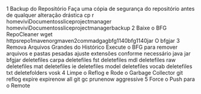  1 Backup do Repositório
Faça uma cópia de segurança do repositório antes de qualquer alteração drástica
cp r homeviviDocumentossliceprojectmanager homeviviDocumentossliceprojectmanagerbackup
 2 Baixe o BFG RepoCleaner
wget httpsrepo1mavenorgmaven2commadgagbfg1140bfg1140jar O bfgjar
 3 Remova Arquivos Grandes do Histórico
Execute o BFG para remover arquivos e pastas pesadas ajuste extensões conforme necessário
java jar bfgjar deletefiles carpa deletefiles fst deletefiles mdl deletefiles raw deletefiles mat deletefiles ie deletefiles model deletefiles vocab deletefiles txt deletefolders vosk 
 4 Limpe o Reflog e Rode o Garbage Collector
git reflog expire expirenow all
git gc prunenow aggressive
 5 Force o Push para o Remote